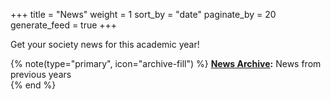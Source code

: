+++
title = "News"
weight = 1
sort_by = "date"
paginate_by = 20
generate_feed = true
+++

Get your society news for this academic year!

{% note(type="primary", icon="archive-fill") %}
**[News Archive](@/news/archive/_index.md):** News from previous years  
{% end %}